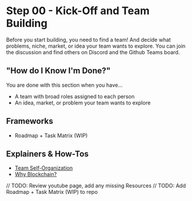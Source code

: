 # Step 00 - Kick-Off and Team Building

Before you start building, you need to find a team! And decide what problems, niche, market, or idea your team wants to explore. You can join the discussion and find others on Discord and the Github Teams board.

## "How do I Know I'm Done?"

You are done with this section when you have...

* A team with broad roles assigned to each person
* An idea, market, or problem your team wants to explore

## Frameworks
* Roadmap + Task Matrix (WIP)

## Explainers & How-Tos
* [Team Self-Organization](https://www.youtube.com/watch?v=3t4VcD6sZVw)
* [Why Blockchain?](https://www.youtube.com/watch?v=pMB8wbss7Vg)

// TODO: Review youtube page, add any missing Resources
// TODO: Add Roadmap + Task Matrix (WIP) to repo
